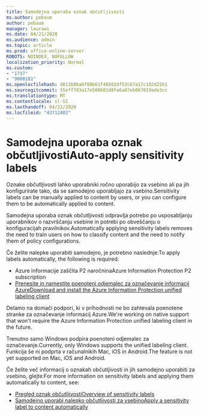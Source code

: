 ```yaml
---
title: Samodejna uporaba oznak občutljivosti
ms.author: pebaum
author: pebaum
manager: laurawi
ms.date: 04/21/2020
ms.audience: admin
ms.topic: article
ms.prod: office-online-server
ROBOTS: NOINDEX, NOFOLLOW
localization_priority: Normal
ms.custom:
- "1737"
- "9000181"
ms.openlocfilehash: d812b8ba6f80b61f48502df53c67a17c102d22b1
ms.sourcegitcommit: 55eff703a17e500681d8fa6a87eb067019ade3cc
ms.translationtype: MT
ms.contentlocale: sl-SI
ms.lasthandoff: 04/22/2020
ms.locfileid: "43712402"
---
```

# <a name="auto-apply-sensitivity-labels"></a><span data-ttu-id="9de50-102">Samodejna uporaba oznak občutljivosti</span><span class="sxs-lookup"><span data-stu-id="9de50-102">Auto-apply sensitivity labels</span></span>

<span data-ttu-id="9de50-103">Oznake občutljivosti lahko uporabniki ročno uporabijo za vsebino ali pa jih konfigurirate tako, da se samodejno uporabljajo za vsebino.</span><span class="sxs-lookup"><span data-stu-id="9de50-103">Sensitivity labels can be manually applied to content by users, or you can configure them to be automatically applied to content.</span></span>

<span data-ttu-id="9de50-104">Samodejna uporaba oznak občutljivosti odpravlja potrebo po usposabljanju uporabnikov o razvrščanju vsebine in potrebi po obveščanju o konfiguracijah pravilnikov.</span><span class="sxs-lookup"><span data-stu-id="9de50-104">Automatically applying sensitivity labels removes the need to train users on how to classify content and the need to notify them of policy configurations.</span></span>

<span data-ttu-id="9de50-105">Če želite nalepke uporabiti samodejno, je potrebno naslednje:</span><span class="sxs-lookup"><span data-stu-id="9de50-105">To apply labels automatically, the following is required:</span></span>

- <span data-ttu-id="9de50-106">Azure informacije zaščita P2 naročnina</span><span class="sxs-lookup"><span data-stu-id="9de50-106">Azure Information Protection P2 subscription</span></span>
- [<span data-ttu-id="9de50-107">Prenesite in namestite poenoteni odjemalec za označevanje informacij Azure</span><span class="sxs-lookup"><span data-stu-id="9de50-107">Download and install the Azure Information Protection unified labeling client</span></span>](https://docs.microsoft.com/azure/information-protection/rms-client/install-unifiedlabelingclient-app)

<span data-ttu-id="9de50-108">Delamo na domači podpori, ki v prihodnosti ne bo zahtevala poenotene stranke za označevanje informacij Azure.</span><span class="sxs-lookup"><span data-stu-id="9de50-108">We're working on native support that won't require the Azure Information Protection unified labeling client in the future.</span></span>

<span data-ttu-id="9de50-109">Trenutno samo Windows podpira poenoteni odjemalec za označevanje.</span><span class="sxs-lookup"><span data-stu-id="9de50-109">Currently, only Windows supports the unified labeling client.</span></span>  <span data-ttu-id="9de50-110">Funkcija še ni podprta v računalnikih Mac, iOS in Android.</span><span class="sxs-lookup"><span data-stu-id="9de50-110">The feature is not yet supported on Mac, iOS and Android.</span></span>

<span data-ttu-id="9de50-111">Če želite več informacij o oznakah občutljivosti in jih samodejno uporabiti za vsebino, glejte:</span><span class="sxs-lookup"><span data-stu-id="9de50-111">For more information on sensitivity labels and applying them automatically to content,  see:</span></span>

- [<span data-ttu-id="9de50-112">Pregled oznak občutljivosti</span><span class="sxs-lookup"><span data-stu-id="9de50-112">Overview of sensitivity labels</span></span>](https://docs.microsoft.com/office365/securitycompliance/sensitivity-labels)
- [<span data-ttu-id="9de50-113">Samodejno uporabi nalepko občutljivosti za vsebino</span><span class="sxs-lookup"><span data-stu-id="9de50-113">Apply a sensitivity label to content automatically</span></span>](https://docs.microsoft.com/office365/securitycompliance/apply_sensitivity_label_automatically)